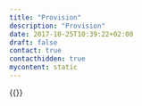 ```yaml
---
title: "Provision"
description: "Provision"
date: 2017-10-25T10:39:22+02:00
draft: false
contact: true
contacthidden: true
mycontent: static
---
```

{{<partner-single
company="Provision"
type="si"
website="http://www.provision-grp.com"
countrycode="EG"
city="Cairo"
description="Provision is software house dedicated to automation solutions including but not limited to:BPMS (Business Process Management System), we automate organizations that still using physical papers in their daily work to become paperless. We re-engineer all the manual processes in the entity to become digital using modern technologies and techniques. Provision is familiar with   The Alfresco Digital Business Platform, currently applying RPA (Robotic process automation)ECM and Digital Archiving (Electronic content management), We capture any content and save it in digital repository  , this repository can keep track of the document versioning, approval history , search and find any info on it , and all the functionality in ECM.Integration: Provision is good at integrating hybrid systems together, for example we did integration between Oracle ERP, T24 (Core banking), Payment Gateway. We are familiar with most vendor name like Oracle, IBM but we prefer Mule ESB and Red Hat Jboss Fuse.Outdoor Asset tracking: We have our own solution based on Google firebase, Google Maps API for Car tracking, and this solution is up and running in Turkey."
siregion="emea,emea,apac"
level="basic"
logo="//images.ctfassets.net/vpidbgnakfvf/gP5iTMDaSCbfMBKSmFgvI/6be554ed0dcd95e2ae30679389046cc1/provision_logo.gif">}}
